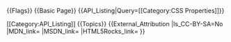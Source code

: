 {{Flags}}
{{Basic Page}}
{{API_Listing|Query=[[Category:CSS Properties]]}}

[[Category:API_Listing]]
{{Topics}}
{{External_Attribution
|Is_CC-BY-SA=No
|MDN_link=
|MSDN_link=
|HTML5Rocks_link=
}}